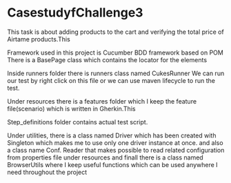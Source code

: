 # CasestudyfChallenge3
This task is about adding products to the cart and
verifying the total price of Airtame products.This

Framework used in this project is Cucumber BDD framework based on POM
There is a BasePage class which contains the locator for the elements

Inside runners folder there is runners class named CukesRunner
We can run our test by right click on this file or we can use maven lifecycle to run the test.

Under resources there is a features folder which I keep the feature file(scenario) which is written in Gherkin.This


Step_definitions folder contains actual test script.

Under utilities, there is a class named Driver which has been created with Singleton which makes me to use only one driver instance at once.
and also a class name Conf. Reader that makes possible to read related configuration from properties file under resources
and finall there is a class named BrowserUtils where I keep useful functions which can be used anywhere I need throughout the project
